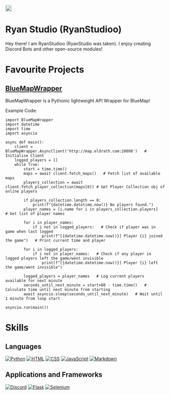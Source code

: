 <a href='https://ko-fi.com/O5O1180EK8' target='_blank'><img height='36' style='border:0px;height:20px;' src='https://storage.ko-fi.com/cdn/kofi6.png?v=6' border='0' alt='Buy Me a Coffee at ko-fi.com' /></a>
# Ryan Studio (RyanStudioo)
Hey there! I am RyanStudioo (RyanStudio was taken). I enjoy creating Discord Bots and other open-source modules!

# Favourite Projects

## [BlueMapWrapper](https://github.com/RyanStudioo/BlueMapWrapper)
BlueMapWrapper is a Pythonic lightweight API Wrapper for BlueMap!

Example Code:
~~~
import BlueMapWrapper
import datetime
import time
import asyncio

async def main():
    client = BlueMapWrapper.AsyncClient('http://map.eldrath.com:20098')   # Initialise Client
    logged_players = []
    while True:
        start = time.time()
        maps = await client.fetch_maps()   # Fetch list of available maps
        players_collection = await client.fetch_player_collection(maps[0]) # Get Player Collection obj of online players

        if players_collection.length == 0:
            print(f"{datetime.datetime.now()} No players found.")
        player_names = [i.name for i in players_collection.players]   # Get list of player names

        for i in player_names:
            if i not in logged_players:   # Check if player was in game when last logged
                print(f"[{datetime.datetime.now()}] Player {i} joined the game")   # Print current time and player

        for i in logged_players:
            if i not in player_names:   # Check if any player in logged players left the game/went invisible
                print(f"[{datetime.datetime.now()}] Player {i} left the game/went invisible")

        logged_players = player_names   # Log current players available for next minute
        seconds_until_next_minute = start+60 - time.time()   # Calculate time until next minute from starting
        await asyncio.sleep(seconds_until_next_minute)   # Wait until 1 minute from loop start

asyncio.run(main())
~~~



# Skills

## Languages 
[![Python](https://skillicons.dev/icons?i=py)](https://python.org)
[![HTML](https://skillicons.dev/icons?i=html)](https://html.com/)
[![CSS](https://skillicons.dev/icons?i=css)](https://devdocs.io/css/)
[![JavaScript](https://skillicons.dev/icons?i=js)](https://www.javascript.com/)
[![Markdown](https://skillicons.dev/icons?i=md)](https://www.markdownguide.org/)

## Applications and Frameworks
[![Discord](https://skillicons.dev/icons?i=discord)](https://www.discord.com)
[![Flask](https://skillicons.dev/icons?i=flask)](https://flask.palletsprojects.com/en/stable)
[![Selenium](https://skillicons.dev/icons?i=selenium)](https://www.selenium.dev/)

